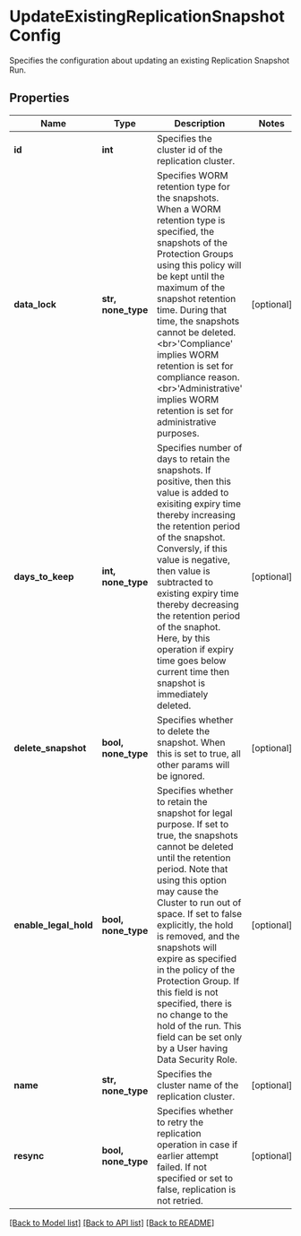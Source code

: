 # UpdateExistingReplicationSnapshotConfig

Specifies the configuration about updating an existing Replication Snapshot Run.

## Properties
Name | Type | Description | Notes
------------ | ------------- | ------------- | -------------
**id** | **int** | Specifies the cluster id of the replication cluster. | 
**data_lock** | **str, none_type** | Specifies WORM retention type for the snapshots. When a WORM retention type is specified, the snapshots of the Protection Groups using this policy will be kept until the maximum of the snapshot retention time. During that time, the snapshots cannot be deleted. &lt;br&gt;&#39;Compliance&#39; implies WORM retention is set for compliance reason. &lt;br&gt;&#39;Administrative&#39; implies WORM retention is set for administrative purposes. | [optional] 
**days_to_keep** | **int, none_type** | Specifies number of days to retain the snapshots. If positive, then this value is added to exisiting expiry time thereby increasing  the retention period of the snapshot. Conversly, if this value is negative, then value is subtracted to existing expiry time thereby decreasing the retention period of the snaphot. Here, by this operation if expiry time goes below current time then snapshot is immediately deleted. | [optional] 
**delete_snapshot** | **bool, none_type** | Specifies whether to delete the snapshot. When this is set to true, all other params will be ignored. | [optional] 
**enable_legal_hold** | **bool, none_type** | Specifies whether to retain the snapshot for legal purpose. If set to true, the snapshots cannot be deleted until the retention period. Note that using this option may cause the Cluster to run out of space. If set to false explicitly, the hold is removed, and the snapshots will expire as specified in the policy of the Protection Group. If this field is not specified, there is no change to the hold of the run. This field can be set only by a User having Data Security Role. | [optional] 
**name** | **str, none_type** | Specifies the cluster name of the replication cluster. | [optional] 
**resync** | **bool, none_type** | Specifies whether to retry the replication operation in case if earlier attempt failed. If not specified or set to false, replication is not retried. | [optional] 

[[Back to Model list]](../README.md#documentation-for-models) [[Back to API list]](../README.md#documentation-for-api-endpoints) [[Back to README]](../README.md)


